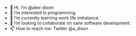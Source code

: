 - 👋 Hi, I’m @alex-dixon
- 👀 I’m interested in programming. 
- 🌱 I’m currently learning work life imbalance. 
- 💞️ I’m looking to collaborate on sane software development. 
- 📫 How to reach me: Twitter @a_dixon

<!---
alex-dixon/alex-dixon is a ✨ special ✨ repository because its `README.md` (this file) appears on your GitHub profile.
You can click the Preview link to take a look at your changes.
--->

